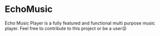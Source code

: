 # EchoMusic
Echo Music Player is a fully featured and functional multi purpose music player. Feel free to contribute to this project or be a user😜
